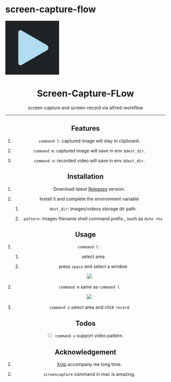 # screen-capture-flow

<img title="" src="assets/2022-03-18-10-49-21-image.png" alt="" width="169" data-align="center">

<h1 align="center">Screen-Capture-FLow</h1>
<div align="center">screen-capture and screen-record via alfred-workflow</vid>

---

## Features

1. `command l`: captured image will stay in clipboard.

2. `command m`: captured image will save in env `$dest_dir`.

3. `command o`: recorded video will save in env `$dest_dir`.

## Installation

1. Download latest [Releases](https://github.com/o98k-ok/screen-capture-flow/releases) version.

2. Install it and complete the environment variable

   1. `dest_dir`: images/videos storage dir path.

   2. `pattern`: images filename shell command prefix., such as `date +%s`

## Usage

1. `command l` :

   1. select area

   2. press `space` and select a window

   ![](assets/command-l.gif)

2. `command m` same as `command l`

   ![](assets/command-m.gif)

3. `command o` select area and click `record`

## Todos

- [ ] `command o` support video pattern.

## Acknowledgement

1. [Xnip](https://xnipapp.com/) accompany me long time.

2. `screencapture` command in mac is amazing.

